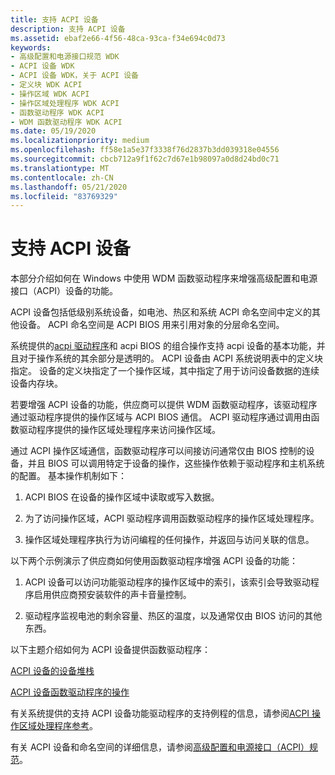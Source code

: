 ```yaml
---
title: 支持 ACPI 设备
description: 支持 ACPI 设备
ms.assetid: ebaf2e66-4f56-48ca-93ca-f34e694c0d73
keywords:
- 高级配置和电源接口规范 WDK
- ACPI 设备 WDK
- ACPI 设备 WDK，关于 ACPI 设备
- 定义块 WDK ACPI
- 操作区域 WDK ACPI
- 操作区域处理程序 WDK ACPI
- 函数驱动程序 WDK ACPI
- WDM 函数驱动程序 WDK ACPI
ms.date: 05/19/2020
ms.localizationpriority: medium
ms.openlocfilehash: ff58e1a5e37f3338f76d2837b3dd039318e04556
ms.sourcegitcommit: cbcb712a9f1f62c7d67e1b98097a0d8d24bd0c71
ms.translationtype: MT
ms.contentlocale: zh-CN
ms.lasthandoff: 05/21/2020
ms.locfileid: "83769329"
---
```

# <a name="supporting-acpi-devices"></a>支持 ACPI 设备

本部分介绍如何在 Windows 中使用 WDM 函数驱动程序来增强高级配置和电源接口（ACPI）设备的功能。

ACPI 设备包括低级别系统设备，如电池、热区和系统 ACPI 命名空间中定义的其他设备。 ACPI 命名空间是 ACPI BIOS 用来引用对象的分层命名空间。

系统提供的[acpi 驱动程序](https://docs.microsoft.com/windows-hardware/drivers/kernel/acpi-driver)和 acpi BIOS 的组合操作支持 acpi 设备的基本功能，并且对于操作系统的其余部分是透明的。 ACPI 设备由 ACPI 系统说明表中的定义块指定。 设备的定义块指定了一个操作区域，其中指定了用于访问设备数据的连续设备内存块。

若要增强 ACPI 设备的功能，供应商可以提供 WDM 函数驱动程序，该驱动程序通过驱动程序提供的操作区域与 ACPI BIOS 通信。 ACPI 驱动程序通过调用由函数驱动程序提供的操作区域处理程序来访问操作区域。

通过 ACPI 操作区域通信，函数驱动程序可以间接访问通常仅由 BIOS 控制的设备，并且 BIOS 可以调用特定于设备的操作，这些操作依赖于驱动程序和主机系统的配置。 基本操作机制如下：

1. ACPI BIOS 在设备的操作区域中读取或写入数据。

1. 为了访问操作区域，ACPI 驱动程序调用函数驱动程序的操作区域处理程序。

1. 操作区域处理程序执行为访问编程的任何操作，并返回与访问关联的信息。

以下两个示例演示了供应商如何使用函数驱动程序增强 ACPI 设备的功能：

1. ACPI 设备可以访问功能驱动程序的操作区域中的索引，该索引会导致驱动程序启用供应商预安装软件的声卡音量控制。

1. 驱动程序监视电池的剩余容量、热区的温度，以及通常仅由 BIOS 访问的其他东西。

以下主题介绍如何为 ACPI 设备提供函数驱动程序：

[ACPI 设备的设备堆栈](device-stacks-for-an-acpi-device.md)

[ACPI 设备函数驱动程序的操作](operation-of-an-acpi-device-function-driver.md)

有关系统提供的支持 ACPI 设备功能驱动程序的支持例程的信息，请参阅[ACPI 操作区域处理程序参考](https://docs.microsoft.com/windows-hardware/drivers/ddi/_acpi/index)。

有关 ACPI 设备和命名空间的详细信息，请参阅[高级配置和电源接口（ACPI）规范](https://uefi.org/specifications)。
